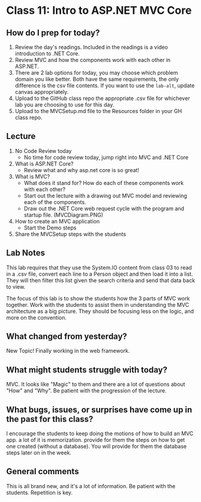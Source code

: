 # Class 11: Intro to ASP.NET MVC Core

## How do I prep for today?
1. Review the day's readings. Included in the readings is a video introduction to .NET Core.
1. Review MVC and how the components work with each other in ASP.NET.
1. There are 2 lab options for today, you may choose which problem domain you like better. Both have the same requirements, the only difference is the csv file contents. If you want to use the `lab-alt`, update canvas appropriately. 
1. Upload to the GitHub class repo the appropriate .csv file for whichever lab you are choosing to use for this day.
1. Upload to the MVCSetup.md file to the Resources folder in your GH class repo. 

## Lecture
1. No Code Review today
   - No time for code review today, jump right into MVC and .NET Core
1. What is ASP.NET Core?
	- Review what and why asp.net core is so great! 
2. What is MVC?
	- What does it stand for? How do each of these components work with each other? 
	- Start out the lecture with a drawing out MVC model and reviewing each of the components.
	- Draw out the .NET Core web request cycle with the program and startup file. (MVCDiagram.PNG)
3. How to create an MVC application
	- Start the Demo steps
4. Share the MVCSetup steps with the students

## Lab Notes
This lab requires that they use the System.IO content from class 03 to read in a .csv file, convert each line to a Person object and then load it into a list. They will then filter this list given the search criteria and send that data back to view.

The focus of this lab is to show the students how the 3 parts of MVC work together. Work with the students to assist them in understanding the MVC architecture as a big picture. They should be focusing less on the logic, and more on the convention.

## What changed from yesterday? 
New Topic! Finally working in the web framework. 

## What might students struggle with today?  
MVC. It looks like "Magic" to them and there are a lot of 
questions about "How" and "Why". Be patient with the progression of the lecture. 

## What bugs, issues, or surprises have come up in the past for this class?
I encourage the students to keep doing the motions of how to build an MVC app. a lot of it is memorization. provide for them the steps on how to get one created (without a database). You will provide for them the database steps later on in the week.

## General comments
This is all brand new, and it's a lot of information. Be patient with the students. Repetition is key. 

